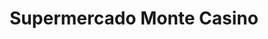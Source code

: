 ---
title: "Supermercado Monte Casino"
url: /caracas/supermercado-monte-casino/
shop: supermercado
---